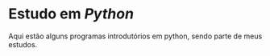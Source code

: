 # Estudo em *Python*

Aqui estão alguns programas introdutórios em python, sendo parte de meus estudos.

